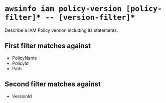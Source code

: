 # `awsinfo iam policy-version [policy-filter]* -- [version-filter]*`

Describe a IAM Policy version including its statements.

## First filter matches against

* PolicyName
* PolicyId
* Path

## Second filter matches against

* VersionId
